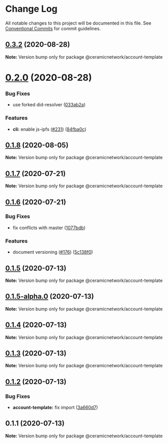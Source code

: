 # Change Log

All notable changes to this project will be documented in this file.
See [Conventional Commits](https://conventionalcommits.org) for commit guidelines.

## [0.3.2](https://github.com/ceramicnetwork/js-ceramic/compare/@ceramicnetwork/account-template@0.2.0...@ceramicnetwork/account-template@0.3.2) (2020-08-28)

**Note:** Version bump only for package @ceramicnetwork/account-template





# [0.2.0](https://github.com/ceramicnetwork/js-ceramic/compare/@ceramicnetwork/account-template@0.1.8...@ceramicnetwork/account-template@0.2.0) (2020-08-28)


### Bug Fixes

* use forked did-resolver ([033ab2a](https://github.com/ceramicnetwork/js-ceramic/commit/033ab2a65ef59159f375864610fa9d5ad9f1e7ea))


### Features

* **cli:** enable js-ipfs ([#231](https://github.com/ceramicnetwork/js-ceramic/issues/231)) ([84fba0c](https://github.com/ceramicnetwork/js-ceramic/commit/84fba0c7deb36a1b75646282be2e7fef3840a53a))





## [0.1.8](https://github.com/ceramicnetwork/js-ceramic/compare/@ceramicnetwork/account-template@0.1.7...@ceramicnetwork/account-template@0.1.8) (2020-08-05)

**Note:** Version bump only for package @ceramicnetwork/account-template





## [0.1.7](https://github.com/ceramicnetwork/js-ceramic/compare/@ceramicnetwork/account-template@0.1.6...@ceramicnetwork/account-template@0.1.7) (2020-07-21)

**Note:** Version bump only for package @ceramicnetwork/account-template





## [0.1.6](https://github.com/ceramicnetwork/js-ceramic/compare/@ceramicnetwork/account-template@0.1.5...@ceramicnetwork/account-template@0.1.6) (2020-07-21)


### Bug Fixes

* fix conflicts with master ([1077bdb](https://github.com/ceramicnetwork/js-ceramic/commit/1077bdb81ce10bfeafa5a53922eb93dfcf4b23f6))


### Features

* document versioning ([#176](https://github.com/ceramicnetwork/js-ceramic/issues/176)) ([5c138f0](https://github.com/ceramicnetwork/js-ceramic/commit/5c138f0ecd3433ef364b9a266607263ee97526d1))





## [0.1.5](https://github.com/ceramicnetwork/js-ceramic/compare/@ceramicnetwork/account-template@0.1.5-alpha.0...@ceramicnetwork/account-template@0.1.5) (2020-07-13)

**Note:** Version bump only for package @ceramicnetwork/account-template





## [0.1.5-alpha.0](https://github.com/ceramicnetwork/js-ceramic/compare/@ceramicnetwork/account-template@0.1.4...@ceramicnetwork/account-template@0.1.5-alpha.0) (2020-07-13)

**Note:** Version bump only for package @ceramicnetwork/account-template





## [0.1.4](https://github.com/ceramicnetwork/js-ceramic/compare/@ceramicnetwork/account-template@0.1.3...@ceramicnetwork/account-template@0.1.4) (2020-07-13)

**Note:** Version bump only for package @ceramicnetwork/account-template





## [0.1.3](https://github.com/ceramicnetwork/js-ceramic/compare/@ceramicnetwork/account-template@0.1.2...@ceramicnetwork/account-template@0.1.3) (2020-07-13)

**Note:** Version bump only for package @ceramicnetwork/account-template





## [0.1.2](https://github.com/ceramicnetwork/js-ceramic/compare/@ceramicnetwork/account-template@0.1.1...@ceramicnetwork/account-template@0.1.2) (2020-07-13)


### Bug Fixes

* **account-template:** fix import ([3a660d7](https://github.com/ceramicnetwork/js-ceramic/commit/3a660d72f654d7614f207587b5086888c9da6273))





## 0.1.1 (2020-07-13)

**Note:** Version bump only for package @ceramicnetwork/account-template
